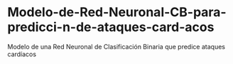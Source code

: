 # Modelo-de-Red-Neuronal-CB-para-predicci-n-de-ataques-card-acos
Modelo de una Red Neuronal de Clasificación Binaria que predice ataques cardíacos

